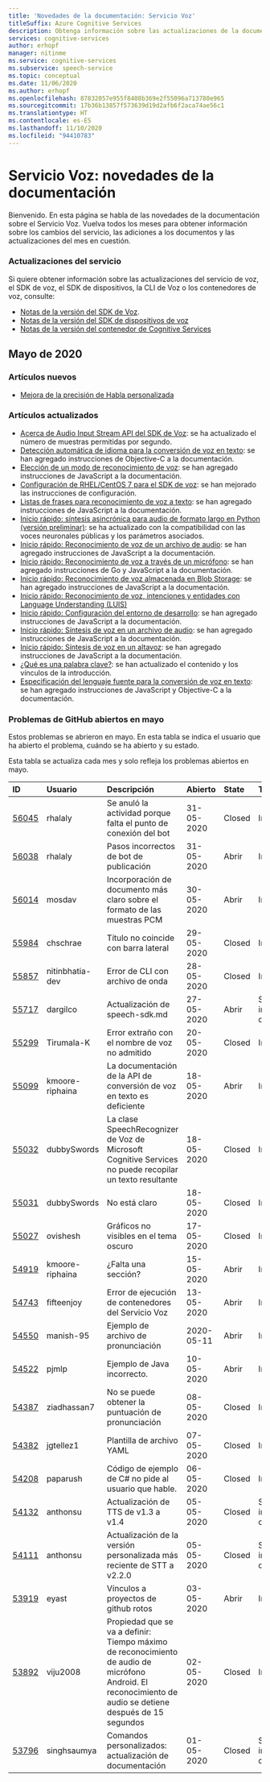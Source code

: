 ```yaml
---
title: 'Novedades de la documentación: Servicio Voz'
titleSuffix: Azure Cognitive Services
description: Obtenga información sobre las actualizaciones de la documentación relacionadas con el Servicio Voz de Azure.
services: cognitive-services
author: erhopf
manager: nitinme
ms.service: cognitive-services
ms.subservice: speech-service
ms.topic: conceptual
ms.date: 11/06/2020
ms.author: erhopf
ms.openlocfilehash: 87832057e955f8408b369e2f55096a713780e965
ms.sourcegitcommit: 17b36b13857f573639d19d2afb6f2aca74ae56c1
ms.translationtype: HT
ms.contentlocale: es-ES
ms.lasthandoff: 11/10/2020
ms.locfileid: "94410783"
---
```

# <a name="speech-service-whats-new-in-docs"></a>Servicio Voz: novedades de la documentación

Bienvenido. En esta página se habla de las novedades de la documentación sobre el Servicio Voz. Vuelva todos los meses para obtener información sobre los cambios del servicio, las adiciones a los documentos y las actualizaciones del mes en cuestión.

### <a name="service-updates"></a>Actualizaciones del servicio

Si quiere obtener información sobre las actualizaciones del servicio de voz, el SDK de voz, el SDK de dispositivos, la CLI de Voz o los contenedores de voz, consulte:
* [Notas de la versión del SDK de Voz](releasenotes.md).
* [Notas de la versión del SDK de dispositivos de voz](devices-sdk-release-notes.md)
* [Notas de la versión del contenedor de Cognitive Services](../containers/container-image-tags.md)

## <a name="may-2020"></a>Mayo de 2020

### <a name="new-articles"></a>Artículos nuevos

* [Mejora de la precisión de Habla personalizada](how-to-custom-speech-improve-accuracy.md)

### <a name="updated-articles"></a>Artículos actualizados

* [Acerca de Audio Input Stream API del SDK de Voz](how-to-use-audio-input-streams.md): se ha actualizado el número de muestras permitidas por segundo.
* [Detección automática de idioma para la conversión de voz en texto](how-to-automatic-language-detection.md): se han agregado instrucciones de Objective-C a la documentación.
* [Elección de un modo de reconocimiento de voz](how-to-choose-recognition-mode.md): se han agregado instrucciones de JavaScript a la documentación.
* [Configuración de RHEL/CentOS 7 para el SDK de voz](how-to-configure-rhel-centos-7.md): se han mejorado las instrucciones de configuración.
* [Listas de frases para reconocimiento de voz a texto](how-to-phrase-lists.md): se han agregado instrucciones de JavaScript a la documentación.
* [Inicio rápido: síntesis asincrónica para audio de formato largo en Python (versión preliminar)](quickstarts/text-to-speech/async-synthesis-long-form-audio.md): se ha actualizado con la compatibilidad con las voces neuronales públicas y los parámetros asociados.
* [Inicio rápido: Reconocimiento de voz de un archivo de audio](quickstarts/speech-to-text-from-file.md): se han agregado instrucciones de JavaScript a la documentación.
* [Inicio rápido: Reconocimiento de voz a través de un micrófono](quickstarts/speech-to-text-from-microphone.md ): se han agregado instrucciones de Go y JavaScript a la documentación.
* [Inicio rápido: Reconocimiento de voz almacenada en Blob Storage](quickstarts/from-blob.md): se han agregado instrucciones de JavaScript a la documentación.
* [Inicio rápido: Reconocimiento de voz, intenciones y entidades con Language Understanding (LUIS)](quickstarts/intent-recognition.md)
* [Inicio rápido: Configuración del entorno de desarrollo](quickstarts/setup-platform.md): se han agregado instrucciones de JavaScript a la documentación.
* [Inicio rápido: Síntesis de voz en un archivo de audio](quickstarts/text-to-speech-audio-file.md): se han agregado instrucciones de JavaScript a la documentación.
* [Inicio rápido: Síntesis de voz en un altavoz](quickstarts/text-to-speech.md): se han agregado instrucciones de JavaScript a la documentación.
* [¿Qué es una palabra clave?](custom-keyword-overview.md): se han actualizado el contenido y los vínculos de la introducción.
* [Especificación del lenguaje fuente para la conversión de voz en texto](how-to-specify-source-language.md): se han agregado instrucciones de JavaScript y Objective-C a la documentación.

### <a name="github-issues-opened-in-may"></a>Problemas de GitHub abiertos en mayo

Estos problemas se abrieron en mayo. En esta tabla se indica el usuario que ha abierto el problema, cuándo se ha abierto y su estado.  

Esta tabla se actualiza cada mes y solo refleja los problemas abiertos en mayo.  

|ID|Usuario|Descripción|Abierto|State|Tipo|
| :--- | :--- | :--- | :--- | :--- | :--- |
|[56045](https://github.com/MicrosoftDocs/azure-docs/issues/56045)|rhalaly|Se anuló la actividad porque falta el punto de conexión del bot|31-05-2020|Closed|Incidencia|
|[56038](https://github.com/MicrosoftDocs/azure-docs/issues/56038)|rhalaly|Pasos incorrectos de bot de publicación|31-05-2020|Abrir|Incidencia|
|[56014](https://github.com/MicrosoftDocs/azure-docs/issues/56014)|mosdav|Incorporación de documento más claro sobre el formato de las muestras PCM|30-05-2020|Abrir|Incidencia|
|[55984](https://github.com/MicrosoftDocs/azure-docs/issues/55984)|chschrae|Título no coincide con barra lateral|29-05-2020|Closed|Incidencia|
|[55857](https://github.com/MicrosoftDocs/azure-docs/issues/55857)|nitinbhatia-dev|Error de CLI con archivo de onda|28-05-2020|Closed|Incidencia|
|[55717](https://github.com/MicrosoftDocs/azure-docs/pull/55717)|dargilco|Actualización de speech-sdk.md|27-05-2020|Abrir|Solicitud de incorporación de cambios|
|[55299](https://github.com/MicrosoftDocs/azure-docs/issues/55299)|Tirumala-K|Error extraño con el nombre de voz no admitido|20-05-2020|Closed|Incidencia|
|[55099](https://github.com/MicrosoftDocs/azure-docs/issues/55099)|kmoore-riphaina|La documentación de la API de conversión de voz en texto es deficiente|18-05-2020|Abrir|Incidencia|
|[55032](https://github.com/MicrosoftDocs/azure-docs/issues/55032)|dubbySwords|La clase SpeechRecognizer de Voz de Microsoft Cognitive Services no puede recopilar un texto resultante|18-05-2020|Closed|Incidencia|
|[55031](https://github.com/MicrosoftDocs/azure-docs/issues/55031)|dubbySwords|No está claro|18-05-2020|Closed|Incidencia|
|[55027](https://github.com/MicrosoftDocs/azure-docs/issues/55027)|ovishesh|Gráficos no visibles en el tema oscuro|17-05-2020|Closed|Incidencia|
|[54919](https://github.com/MicrosoftDocs/azure-docs/issues/54919)|kmoore-riphaina|¿Falta una sección?|15-05-2020|Abrir|Incidencia|
|[54743](https://github.com/MicrosoftDocs/azure-docs/issues/54743)|fifteenjoy|Error de ejecución de contenedores del Servicio Voz|13-05-2020|Abrir|Incidencia|
|[54550](https://github.com/MicrosoftDocs/azure-docs/issues/54550)|manish-95|Ejemplo de archivo de pronunciación|2020-05-11|Abrir|Incidencia|
|[54522](https://github.com/MicrosoftDocs/azure-docs/issues/54522)|pjmlp|Ejemplo de Java incorrecto.|10-05-2020|Abrir|Incidencia|
|[54387](https://github.com/MicrosoftDocs/azure-docs/issues/54387)|ziadhassan7|No se puede obtener la puntuación de pronunciación|08-05-2020|Closed|Incidencia|
|[54382](https://github.com/MicrosoftDocs/azure-docs/issues/54382)|jgtellez1|Plantilla de archivo YAML|07-05-2020|Closed|Incidencia|
|[54208](https://github.com/MicrosoftDocs/azure-docs/issues/54208)|paparush|Código de ejemplo de C# no pide al usuario que hable.|06-05-2020|Closed|Incidencia|
|[54132](https://github.com/MicrosoftDocs/azure-docs/pull/54132)|anthonsu|Actualización de TTS de v1.3 a v1.4|05-05-2020|Closed|Solicitud de incorporación de cambios|
|[54111](https://github.com/MicrosoftDocs/azure-docs/pull/54111)|anthonsu|Actualización de la versión personalizada más reciente de STT a v2.2.0|05-05-2020|Closed|Solicitud de incorporación de cambios|
|[53919](https://github.com/MicrosoftDocs/azure-docs/issues/53919)|eyast|Vínculos a proyectos de github rotos|03-05-2020|Abrir|Incidencia|
|[53892](https://github.com/MicrosoftDocs/azure-docs/issues/53892)|viju2008|Propiedad que se va a definir: Tiempo máximo de reconocimiento de audio de micrófono Android. El reconocimiento de audio se detiene después de 15 segundos|02-05-2020|Closed|Incidencia|
|[53796](https://github.com/MicrosoftDocs/azure-docs/pull/53796)|singhsaumya|Comandos personalizados: actualización de documentación|01-05-2020|Closed|Solicitud de incorporación de cambios|
